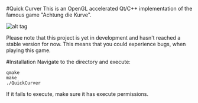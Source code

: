 #Quick Curver
This is an OpenGL accelerated Qt/C++ implementation of the famous game "Achtung die Kurve".

![alt tag](http://i.imgur.com/HTNalqO.png)

Please note that this project is yet in development and hasn't reached a stable version for now. This means that you could experience bugs, when playing this game.

#Installation
Navigate to the directory and execute:
```{r, engine='bash', count_lines}
qmake
make
./QuickCurver
```

If it fails to execute, make sure it has execute permissions.
